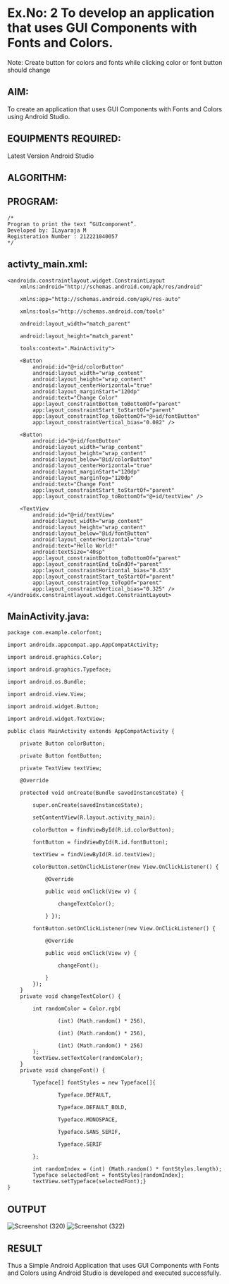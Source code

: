 # Ex.No: 2 To develop an application that uses GUI Components with Fonts and Colors. 
Note: Create button for colors and fonts while clicking color or font button should change 


## AIM:

To create an application that uses GUI Components with Fonts and Colors using Android Studio.

## EQUIPMENTS REQUIRED:

Latest Version Android Studio

## ALGORITHM:


## PROGRAM:
```
/*
Program to print the text “GUIcomponent”.
Developed by: ILayaraja M
Registeration Number : 212221040057
*/
```
## activty_main.xml:
```
<androidx.constraintlayout.widget.ConstraintLayout
    xmlns:android="http://schemas.android.com/apk/res/android"

    xmlns:app="http://schemas.android.com/apk/res-auto"

    xmlns:tools="http://schemas.android.com/tools"

    android:layout_width="match_parent"

    android:layout_height="match_parent"

    tools:context=".MainActivity">

    <Button
        android:id="@+id/colorButton"
        android:layout_width="wrap_content"
        android:layout_height="wrap_content"
        android:layout_centerHorizontal="true"
        android:layout_marginStart="120dp"
        android:text="Change Color"
        app:layout_constraintBottom_toBottomOf="parent"
        app:layout_constraintStart_toStartOf="parent"
        app:layout_constraintTop_toBottomOf="@+id/fontButton"
        app:layout_constraintVertical_bias="0.082" />

    <Button
        android:id="@+id/fontButton"
        android:layout_width="wrap_content"
        android:layout_height="wrap_content"
        android:layout_below="@id/colorButton"
        android:layout_centerHorizontal="true"
        android:layout_marginStart="120dp"
        android:layout_marginTop="120dp"
        android:text="Change Font"
        app:layout_constraintStart_toStartOf="parent"
        app:layout_constraintTop_toBottomOf="@+id/textView" />

    <TextView
        android:id="@+id/textView"
        android:layout_width="wrap_content"
        android:layout_height="wrap_content"
        android:layout_below="@id/fontButton"
        android:layout_centerHorizontal="true"
        android:text="Hello World!"
        android:textSize="40sp"
        app:layout_constraintBottom_toBottomOf="parent"
        app:layout_constraintEnd_toEndOf="parent"
        app:layout_constraintHorizontal_bias="0.435"
        app:layout_constraintStart_toStartOf="parent"
        app:layout_constraintTop_toTopOf="parent"
        app:layout_constraintVertical_bias="0.325" />
</androidx.constraintlayout.widget.ConstraintLayout>
```
## MainActivity.java:
```
package com.example.colorfont;

import androidx.appcompat.app.AppCompatActivity;

import android.graphics.Color;

import android.graphics.Typeface;

import android.os.Bundle;

import android.view.View;

import android.widget.Button;

import android.widget.TextView;

public class MainActivity extends AppCompatActivity {

    private Button colorButton;

    private Button fontButton;

    private TextView textView;

    @Override

    protected void onCreate(Bundle savedInstanceState) {

        super.onCreate(savedInstanceState);

        setContentView(R.layout.activity_main);

        colorButton = findViewById(R.id.colorButton);

        fontButton = findViewById(R.id.fontButton);

        textView = findViewById(R.id.textView);

        colorButton.setOnClickListener(new View.OnClickListener() {

            @Override

            public void onClick(View v) {

                changeTextColor();

            } });

        fontButton.setOnClickListener(new View.OnClickListener() {

            @Override

            public void onClick(View v) {

                changeFont();

            }
        });
    }
    private void changeTextColor() {

        int randomColor = Color.rgb(

                (int) (Math.random() * 256),

                (int) (Math.random() * 256),

                (int) (Math.random() * 256)
        );
        textView.setTextColor(randomColor);
    }
    private void changeFont() {

        Typeface[] fontStyles = new Typeface[]{

                Typeface.DEFAULT,

                Typeface.DEFAULT_BOLD,

                Typeface.MONOSPACE,

                Typeface.SANS_SERIF,

                Typeface.SERIF

        };

        int randomIndex = (int) (Math.random() * fontStyles.length);
        Typeface selectedFont = fontStyles[randomIndex];
        textView.setTypeface(selectedFont);}
}
```


## OUTPUT
![Screenshot (320)](https://github.com/suryacse05/Mobile-Application-Development/assets/103128410/6b168306-e229-4b4f-b136-15d2f5a1b8b2)
![Screenshot (322)](https://github.com/suryacse05/Mobile-Application-Development/assets/103128410/b9986075-b5d6-40e3-a933-880986fba9b3)



## RESULT
Thus a Simple Android Application that uses GUI Components with Fonts and Colors using Android Studio is developed and executed successfully.


